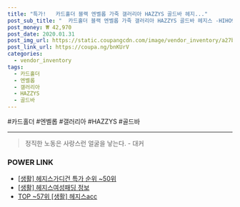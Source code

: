 ```yaml
--- 
title: "특가!   카드홀더 블랙 엔벨롭 가죽 갤러리아 HAZZYS 골드바 헤지..." 
post_sub_title: "  카드홀더 블랙 엔벨롭 가죽 갤러리아 HAZZYS 골드바 헤지스 -HIHO9F802BK ACC" 
post_money: ₩ 42,970 
post_date: 2020.01.31 
post_img_url: https://static.coupangcdn.com/image/vendor_inventory/a27b/359ca3fc5f2f815efe7d491454a32ea1e651902753a2f6d33f99a3153ce1.JPG 
post_link_url: https://coupa.ng/bnKUrV 
categories: 
  - vendor_inventory 
tags: 
  - 카드홀더 
  - 엔벨롭 
  - 갤러리아 
  - HAZZYS 
  - 골드바 
--- 
```

  #카드홀더 #엔벨롭 #갤러리아 #HAZZYS #골드바 
<hr> 

> 정직한 노동은 사랑스런 얼굴을 낳는다. - 대커 


### POWER LINK

* <a href="https://blog.naver.com/sakai111/221788275967" target="_blank"> [생활] 헤지스가디건 특가 순위 ~50위</a>
* <a href="https://blog.naver.com/sakai111/221768123946" target="_blank"> [생활] 헤지스여성패딩 정보 </a>
* <a href="https://blog.naver.com/an0733/221791900060" target="_blank"> TOP ~57위 [생활] 헤지스acc</a>
